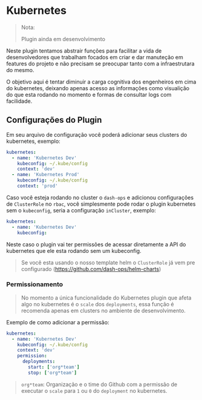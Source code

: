 # Kubernetes

> Nota:
>
> Plugin ainda em desenvolvimento

Neste plugin tentamos abstrair funções para facilitar a vida de desenvolvedores que trabalham focados em criar e dar manuteção em features do projeto e não precisam se preocupar tanto com a infraestrutara do mesmo.

O objetivo aqui é tentar diminuir a carga cognitiva dos engenheiros em cima do kubernetes, deixando apenas acesso as informações como visualição do que esta rodando no momento e formas de consultar logs com facilidade.

## Configurações do Plugin

Em seu arquivo de configuração você poderá adicionar seus clusters do kubernetes, exemplo:

```yaml
kubernetes:
  - name: 'Kubernetes Dev'
    kubeconfig: ~/.kube/config
    context: 'dev'
  - name: 'Kubernetes Prod'
    kubeconfig: ~/.kube/config
    context: 'prod'
```

Caso você esteja rodando no cluster o `dash-ops` e adicionou configurações de `ClusterRole` no `rbac`, você simplesmente pode rodar o plugin kubernetes sem o `kubeconfig`, seria a configuração `inCluster`, exemplo:

```yaml
kubernetes:
  - name: 'Kubernetes Dev'
    kubeconfig:
```

Neste caso o plugin vai ter permissões de acessar diretamente a API do kubernetes que ele esta rodando sem um kubeconfig.

> Se você esta usando o nosso template helm o `ClusterRole` já vem pre configurado (https://github.com/dash-ops/helm-charts)

### Permissionamento

> No momento a única funcionalidade do Kubernetes plugin que afeta algo no kubernetes é o `scale` dos `deployments`, essa função é recomenda apenas em clusters no ambiente de desenvolvimento.

Exemplo de como adicionar a permissão:

```yaml
kubernetes:
  - name: 'Kubernetes Dev'
    kubeconfig: ~/.kube/config
    context: 'dev'
    permission:
      deployments:
        start: ['org*team']
        stop: ['org*team']
```

> `org*team`: Organização e o time do Github com a permissão de executar o `scale` para `1` ou `0` do `deployment` no kubernetes.
